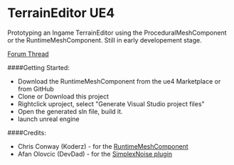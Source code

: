 # TerrainEditor UE4

Prototyping an Ingame TerrainEditor using the ProceduralMeshComponent or the RuntimeMeshComponent.
Still in early developement stage.

[Forum Thread](https://forums.unrealengine.com/showthread.php?124395-Ingame-TerrainEditor-(with-Source))


####Getting Started:
- Download the RuntimeMeshComponent from the ue4 Marketplace or from GitHub
- Clone or Download this project
- Rightclick uproject, select "Generate Visual Studio project files"
- Open the generated sln file, build it.
- launch unreal engine 

####Credits:
- Chris Conway (Koderz) - for the [RuntimeMeshComponent](https://github.com/Koderz/UE4RuntimeMeshComponent)
- Afan Olovcic (DevDad) -  for the [SimplexNoise plugin](https://github.com/devdad/SimplexNoise)
